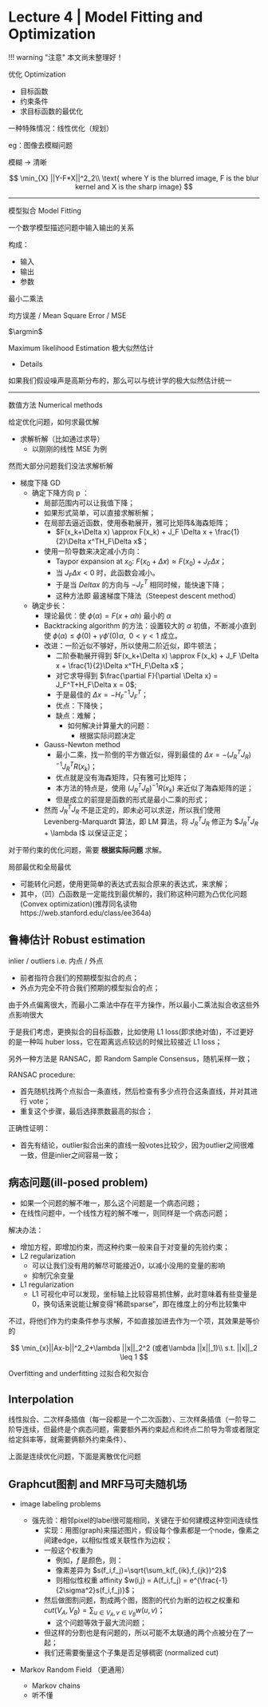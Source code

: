 # Lecture 4 | Model Fitting and Optimization

!!! warning "注意"
    本文尚未整理好！

优化 Optimization

- 目标函数
- 约束条件
- 求目标函数的最优化

一种特殊情况：线性优化（规划）

eg：图像去模糊问题

模糊 -> 清晰

$$
\min_{X} ||Y-F*X||^2_2\\
\text{ where Y is the blurred image, F is the blur kernel and X is the sharp image}
$$

---

模型拟合 Model Fitting

一个数学模型描述问题中输入输出的关系

构成：

- 输入
- 输出
- 参数

最小二乘法

均方误差 / Mean Square Error / MSE

$\argmin$


Maximum likelihood Estimation 极大似然估计

- Details

如果我们假设噪声是高斯分布的，那么可以与统计学的极大似然估计统一

---

数值方法 Numerical methods

给定优化问题，如何求最优解

- 求解析解（比如通过求导）
    - 以刚刚的线性 MSE 为例

然而大部分问题我们没法求解析解

- 梯度下降 GD
    - 确定下降方向 p ：
        - 局部范围内可以让我值下降；
        - 如果形式简单，可以直接求解析解；
        - 在局部去逼近函数，使用泰勒展开，雅可比矩阵&海森矩阵；
            - $F(x_k+\Delta x) \approx F(x_k) + J_F \Delta x + \frac{1}{2}\Delta x^TH_F\Delta x$；
        - 使用一阶导数来决定减小方向：
            - Taypor expansion at $x_0$: $F(x_0+\Delta x) \approx F(x_0) +J_F\Delta x$；
            - 当 $J_F\Delta x < 0$ 时，此函数会减小。
            - 于是当 $Delta x$ 的方向与 $-J_F^T$ 相同时候，能快速下降；
            - 这种方法即 最速梯度下降法（Steepest descent method）
    - 确定步长：
        - 理论最优：使 $\phi(\alpha) = F(x+\alpha h)$ 最小的 $\alpha$
        - Backtracking algorithm 的方法：设置较大的 $\alpha$ 初值，不断减小直到使 $\phi(\alpha) \leq \phi(0) + \gamma\phi'(0)\alpha,\;\; 0 < \gamma < 1$ 成立。
        - 改进：一阶近似不够好，所以使用二阶近似，即牛顿法；
          - 二阶泰勒展开得到 $F(x_k+\Delta x) \approx F(x_k) + J_F \Delta x + \frac{1}{2}\Delta x^TH_F\Delta x$；
          - 对它求导得到 $\frac{\partial F}{\partial \Delta x} = J_F^T+H_F\Delta x = 0$;
          - 于是最佳的 $\Delta x = -H_F^{-1}J_F^T$；
          - 优点：下降快；
          - 缺点：难解；
              - 如何解决计算量大的问题：
                  - 根据实际问题决定
        - Gauss-Newton method
            - 最小二乘，找一阶倒的平方做近似，得到最佳的 $\Delta x = -(J_R^TJ_R)^{-1}J_R^TR(x_k)$；
            - 优点就是没有海森矩阵，只有雅可比矩阵；
            - 本方法的特点是，使用 $(J_R^TJ_R)^{-1}R(x_k)$ 来近似了海森矩阵的逆；
            - 但是成立的前提是函数的形式是最小二乘的形式；
        - 然而 $J_R^TJ_R$ 不是正定的，即未必可以求逆，所以我们使用 Levenberg-Marquardt 算法，即 LM 算法，将 $J_R^TJ_R$ 修正为 $$J_R^TJ_R$ + \lambda I$ 以保证正定；

对于带约束的优化问题，需要 **根据实际问题** 求解。

局部最优和全局最优

- 可能转化问题，使用更简单的表达式去拟合原来的表达式，来求解；
- 其中，（凹）凸函数是一定能找到最优解的，我们称这种问题为凸优化问题(Convex optimization)(推荐同名读物https://web.stanford.edu/class/ee364a)
  

## 鲁棒估计 Robust estimation

inlier / outliers i.e. 内点 / 外点

- 前者指符合我们的预期模型拟合的点；
- 外点为完全不符合我们预期的模型拟合的点；

由于外点偏离很大，而最小二乘法中存在平方操作，所以最小二乘法拟合收这些外点影响很大

于是我们考虑，更换拟合的目标函数，比如使用 L1 loss(即求绝对值)，不过更好的是一种叫 huber loss，它在距离远点较远的时候比较接近 L1 loss；

另外一种方法是 RANSAC，即 Random Sample Consensus，随机采样一致；

RANSAC procedure:

- 首先随机找两个点拟合一条直线，然后检查有多少点符合这条直线，并对其进行 vote；
- 重复这个步骤，最后选择票数最高的拟合；

正确性证明：

- 首先有结论，outlier拟合出来的直线一般votes比较少，因为outlier之间很难一致，但是inlier之间容易一致；

## 病态问题(ill-posed problem)

- 如果一个问题的解不唯一，那么这个问题是一个病态问题；
- 在线性问题中，一个线性方程的解不唯一，则同样是一个病态问题；

解决办法：

- 增加方程，即增加约束，而这种约束一般来自于对变量的先验约束；
- L2 regularization
    - 可以让我们没有用的解尽可能接近0，以减小没用的变量的影响
    - 抑制冗余变量
- L1 regularization
    - L1 可视化中可以发现，坐标轴上比较容易抓住解，此时意味着有些变量是0，换句话来说能让解变得“稀疏sparse”，即在维度上的分布比较集中

不过，将他们作为约束条件参与求解，不如直接加进去作为一个项，其效果是等价的

$$
\min_{x}||Ax-b||^2_2+\lambda ||x||_2^2  (或者\lambda ||x||_1)\\
s.t. ||x||_2 \leq 1
$$

Overfitting and underfitting 过拟合和欠拟合


## Interpolation

线性拟合、二次样条插值（每一段都是一个二次函数）、三次样条插值（一阶导二阶导连续，但最终是个病态问题，需要额外再约束起点和终点二阶导为零或者限定给定斜率等，就需要俩额外约束条件）、


上面是连续优化问题，下面是离散优化问题

## Graphcut图割 and MRF马可夫随机场

- image labeling problems
    - 强先验：相邻pixel的label很可能相同，关键在于如何建模这种空间连续性
        - 实现：用图(graph)来描述图片，假设每个像素都是一个node，像素之间建edge，以相似性或关联性作为边权；
        - 一般这个权重为 
            - 例如，$f$ 是颜色，则：
            - 像素差异为 $s(f_i,f_j)=\sqrt{\sum_k(f_{ik},f_{jk})^2}$
            - 则相似性权重 affinity $w(i,j) = A(f_i,f_j) = e^{\frac{-1}{2\sigma^2}s(f_i,f_j)}$；
        - 然后做图割问题，割成两个图，图割的代价为断的边权之权重和 $cut(V_A,V_B)= \sum_{u\in V_A, v\in V_B} w(u,v)$；
            - 这个问题等效于最大流问题；
        - 但这样的分割也是有问题的，所以可能不太联通的两个点被分在了一起；
        - 我们还需要衡量这个子集是否足够稠密 (normalized cut)

- Markov Random Field （更通用）
    - Markov chains
    - 听不懂
